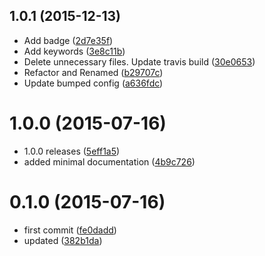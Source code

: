 <a name="1.0.1"></a>
## 1.0.1 (2015-12-13)


* Add badge ([2d7e35f](https://github.com/kikobeats/async.ensureasync/commit/2d7e35f))
* Add keywords ([3e8c11b](https://github.com/kikobeats/async.ensureasync/commit/3e8c11b))
* Delete unnecessary files. Update travis build ([30e0653](https://github.com/kikobeats/async.ensureasync/commit/30e0653))
* Refactor and Renamed ([b29707c](https://github.com/kikobeats/async.ensureasync/commit/b29707c))
* Update bumped config ([a636fdc](https://github.com/kikobeats/async.ensureasync/commit/a636fdc))



<a name="1.0.0"></a>
# 1.0.0 (2015-07-16)


* 1.0.0 releases ([5eff1a5](https://github.com/kikobeats/async.ensureasync/commit/5eff1a5))
* added minimal documentation ([4b9c726](https://github.com/kikobeats/async.ensureasync/commit/4b9c726))



<a name="0.1.0"></a>
# 0.1.0 (2015-07-16)


* first commit ([fe0dadd](https://github.com/kikobeats/async.ensureasync/commit/fe0dadd))
* updated ([382b1da](https://github.com/kikobeats/async.ensureasync/commit/382b1da))



